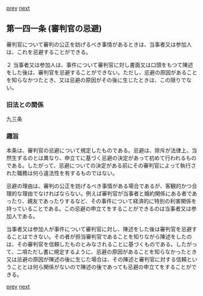 [prev](/specific/markdowns/特許法/203_Mp-Ch_6-At_140.md)
[next](/specific/markdowns/特許法/205_Mp-Ch_6-At_142.md)
## 第一四一条 (審判官の忌避)
審判官について審判の公正を妨げるべき事情があるときは、当事者又は参加人は、これを忌避することができる。

２ 当事者又は参加人は、事件について審判官に対し書面又は口頭をもつて陳述をした後は、審判官を忌避することができない。ただし、忌避の原因があることを知らなかつたとき、又は忌避の原因がその後に生じたときは、この限りでない。


### 旧法との関係
九三条

### 趣旨
本条は、審判官の忌避について規定したものである。忌避は、除斥が法律上、当然生ずるのとは異なり、申立てに基づく忌避の決定があって初めて行われるものである。したがって、忌避についての決定がある前にその審判官によって執行された職務は何ら違法性を有するものではない。

忌避の理由は、審判の公正を妨げるべき事情がある場合であるが、客観的かつ合理的な理由でなければならない。例えば審判官が当事者と婚約関係にある者であったり、親友であったりするなど、その事件について経済的に特別の利害関係を持っていることである。この忌避の申立てをすることができるのは当事者又は参加人である。

当事者又は参加人が事件について審判官に対し、陳述をした後は審判官を忌避することはできない。その者が担当審判官であることを知りながら陳述をしたのは、その審判官を信頼したものとみなされることに基づくものである。したがって、二項ただし書に規定するように、忌避の原因があることを知らなかったとき又は忌避の原因が陳述の後に生じた場合は、その陳述と審判官に対する信頼ということとは何ら関係がないので陳述の後であっても忌避の申立てをすることができる。


[prev](/specific/markdowns/特許法/203_Mp-Ch_6-At_140.md)
[next](/specific/markdowns/特許法/205_Mp-Ch_6-At_142.md)